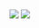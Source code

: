 <a href="https://github.com/AliMozaffri">
<img align="center" src="https://github-readme-stats.vercel.app/api?username=AliMozaffri&show_icons=true&count_private=true&include_all_commits=true" /></a>
<a href="https://github.com/AliMozaffri">
<img align="center" src="https://github-readme-stats.vercel.app/api/top-langs/?username=AliMozaffri"/>
</a>
<h1 python /h1>
